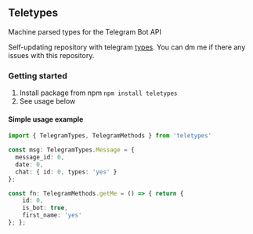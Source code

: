 ## Teletypes
Machine parsed types for the Telegram Bot API

Self-updating repository with telegram [types](https://core.telegram.org/bots/api).
You can dm me if there any issues with this repository.

### Getting started
1. Install package from npm `npm install teletypes`
2. See usage below

#### Simple usage example
```ts
import { TelegramTypes, TelegramMethods } from 'teletypes'

const msg: TelegramTypes.Message = {
  message_id: 0,
  date: 0,
  chat: { id: 0, types: 'yes' }
};

const fn: TelegramMethods.getMe = () => { return {
    id: 0,
    is_bot: true,
    first_name: 'yes'
}; };
```
